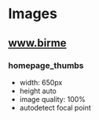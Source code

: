 # Images #

## www.birme ##

### homepage_thumbs ###

- width: 650px
- height auto
- image quality: 100%
- autodetect focal point
